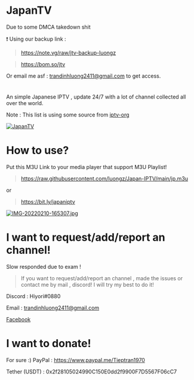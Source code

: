 # JapanTV

Due to some DMCA takedown shit

❗ Using our backup link :
> https://note.vg/raw/jtv-backup-luongz

> https://bom.so/jtv

Or email me asf : trandinhluong2411@gmail.com to get access.

#
An simple Japanese IPTV , update 24/7 with a lot of channel collected all over the world.

Note : This list is using some source from [iptv-org](https://github.com/iptv-org)

[![JapanTV](https://i.postimg.cc/NjHTFgWy/Screenshot-1.png)](https://postimg.cc/xX9qFSjY)
# How to use?
Put this M3U Link to your media player that support M3U Playlist!
> https://raw.githubusercontent.com/luongz/Japan-IPTV/main/jp.m3u

or

> https://bit.ly/japaniptv

[![IMG-20220210-165307.jpg](https://i.postimg.cc/ydQ2Z26J/IMG-20220210-165307.jpg)](https://postimg.cc/47c8CL9Z)
# I want to request/add/report an channel!
Slow responded due to exam !

> If you want to request/add/report an channel , made the issues or contact me by mail , discord! I will try my best to do it!

Discord : Hiyori#0880

Email : trandinhluong2411@gmail.com

[Facebook](https://www.facebook.com/profile.php?id=100053792569652)
# I want to donate!
For sure :)
PayPal : https://www.paypal.me/Tieptran1970

Tether (USDT) : 0x2f28105024990C150E0dd2f9900F7D5567F06cC7
